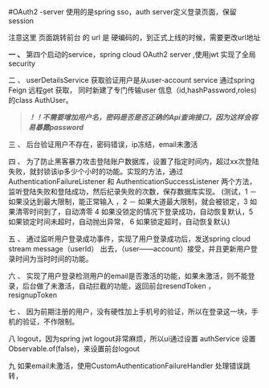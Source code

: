 #OAuth2 -server 使用的是spring sso，auth server定义登录页面，保留session

注意这里 页面跳转前台 的 url 是 硬编码的，到正式上线的时候，需要更改url地址

**一  、** 第四个启动的service，spring cloud OAuth2 server ,使用jwt 实现了全局 security

二 、 userDetailsService 获取验证用户是从user-account service 通过spring Feign 远程get 获取，
     同时新建了专门传输user 信息（id,hashPassword,roles)的class AuthUser。

> ***！！不需要增加用户名，密码是否是否正确的Api查询接口，因为这样会容易暴露password***

三 、 后台验证用户不存在，密码错误，ip冻结，email未激活

四 、 为了防止黑客暴力攻击登陆账户数据库，设置了指定时间内，超过xx次登陆失败，就封锁该ip多少个小时的功能。实现的方法，通过AuthenticationFailureListener 和 AuthenticationSuccessListener 两个方法，监听登陆失败和登陆成功，然后纪录失败的次数，保存数据库实现。
 (测试，1 － 如果没达到最大限制，能正常输入 ，2 － 如果大道最大限制，就会被锁定，3 如果清零时间到了，自动清零 4 如果没锁定的情况下登录成功，自动恢复默认，5 如果锁定时间未超时，自动抛出异常， 6 如果锁定超时，自动恢复默认)


五 、 通过监听用户登录成功事件，实现了用户登录成功后，发送spring cloud stream message（userId） 出去，（user——account）接受，并且更新用户登录时间为当时时间的功能。

六 、 实现了用户登录检测用户的email是否激活的功能，如果未激活，则不能登录，后台做了未激活，自动拦截的功能，返回前台resendToken
，resignupToken

七 、 因为前期注册的用户，没有硬性加上手机号的验证，所以在登录这一块，手机的验证，不作限制。

八  logout，因为spring jwt logout非常麻烦，所以ui通过设置 authService 设置 Observable.of(false)，来设置前台logout

九   如果email未激活，使用CustomAuthenticationFailureHandler 处理错误跳转，